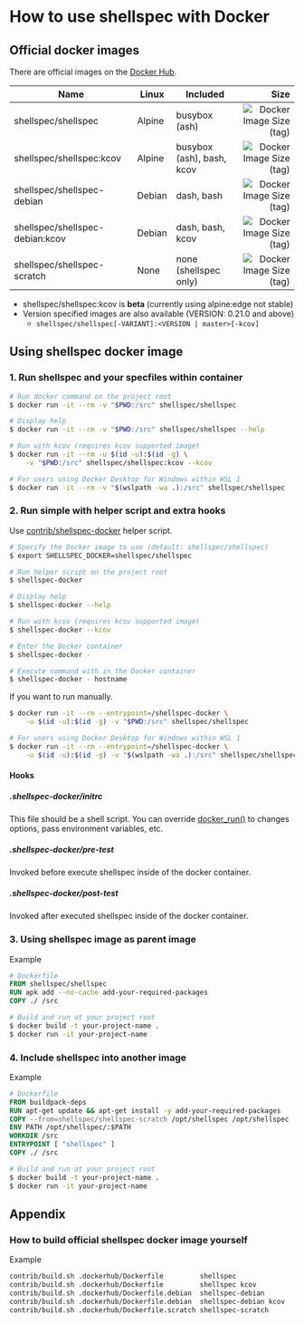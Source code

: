 # How to use shellspec with Docker

## Official docker images

There are official images on the [Docker Hub](https://hub.docker.com/r/shellspec/shellspec).

| Name                            | Linux  | Included                  |                                                                                                           Size |
| ------------------------------- | ------ | ------------------------- | -------------------------------------------------------------------------------------------------------------: |
| shellspec/shellspec             | Alpine | busybox (ash)             |         ![Docker Image Size (tag)](https://img.shields.io/docker/image-size/shellspec/shellspec/latest?label=) |
| shellspec/shellspec:kcov        | Alpine | busybox (ash), bash, kcov |           ![Docker Image Size (tag)](https://img.shields.io/docker/image-size/shellspec/shellspec/kcov?label=) |
| shellspec/shellspec-debian      | Debian | dash, bash                |  ![Docker Image Size (tag)](https://img.shields.io/docker/image-size/shellspec/shellspec-debian/latest?label=) |
| shellspec/shellspec-debian:kcov | Debian | dash, bash, kcov          |    ![Docker Image Size (tag)](https://img.shields.io/docker/image-size/shellspec/shellspec-debian/kcov?label=) |
| shellspec/shellspec-scratch     | None   | none (shellspec only)     | ![Docker Image Size (tag)](https://img.shields.io/docker/image-size/shellspec/shellspec-scratch/latest?label=) |

- shellspec/shellspec:kcov is **beta** (currently using alpine:edge not stable)
- Version specified images are also available (VERSION: 0.21.0 and above)
  - `shellspec/shellspec[-VARIANT]:<VERSION | master>[-kcov]`

## Using shellspec docker image

### 1. Run shellspec and your specfiles within container

```sh
# Run docker command on the project root
$ docker run -it --rm -v "$PWD:/src" shellspec/shellspec

# Display help
$ docker run -it --rm -v "$PWD:/src" shellspec/shellspec --help

# Run with kcov (requires kcov supported image)
$ docker run -it --rm -u $(id -u):$(id -g) \
    -v "$PWD:/src" shellspec/shellspec:kcov --kcov

# For users using Docker Desktop for Windows within WSL 1
$ docker run -it --rm -v "$(wslpath -wa .):/src" shellspec/shellspec
```

### 2. Run simple with helper script and extra hooks

Use [contrib/shellspec-docker](../contrib/shellspec-docker) helper script.

```sh
# Specify the Docker image to use (default: shellspec/shellspec)
$ export SHELLSPEC_DOCKER=shellspec/shellspec

# Run helper script on the project root
$ shellspec-docker

# Display help
$ shellspec-docker --help

# Run with kcov (requires kcov supported image)
$ shellspec-docker --kcov

# Enter the Docker container
$ shellspec-docker -

# Execute command with in the Docker container
$ shellspec-docker - hostname
```

If you want to run manually.

```sh
$ docker run -it --rm --entrypoint=/shellspec-docker \
    -u $(id -u):$(id -g) -v "$PWD:/src" shellspec/shellspec

# For users using Docker Desktop for Windows within WSL 1
$ docker run -it --rm --entrypoint=/shellspec-docker \
    -u $(id -u):$(id -g) -v "$(wslpath -wa .):/src" shellspec/shellspec
```

#### Hooks

##### .shellspec-docker/initrc

This file should be a shell script. You can override [docker_run()](../contrib/shellspec-docker) to
changes options, pass environment variables, etc.

##### .shellspec-docker/pre-test

Invoked before execute shellspec inside of the docker container.

##### .shellspec-docker/post-test

Invoked after executed shellspec inside of the docker container.

### 3. Using shellspec image as parent image

Example

```Dockerfile
# Dockerfile
FROM shellspec/shellspec
RUN apk add --no-cache add-your-required-packages
COPY ./ /src
```

```sh
# Build and run at your project root
$ docker build -t your-project-name .
$ docker run -it your-project-name
```

### 4. Include shellspec into another image

Example

```Dockerfile
# Dockerfile
FROM buildpack-deps
RUN apt-get update && apt-get install -y add-your-required-packages
COPY --from=shellspec/shellspec-scratch /opt/shellspec /opt/shellspec
ENV PATH /opt/shellspec/:$PATH
WORKDIR /src
ENTRYPOINT [ "shellspec" ]
COPY ./ /src
```

```sh
# Build and run at your project root
$ docker build -t your-project-name .
$ docker run -it your-project-name
```

## Appendix

### How to build official shellspec docker image yourself

Example

```sh
contrib/build.sh .dockerhub/Dockerfile         shellspec
contrib/build.sh .dockerhub/Dockerfile         shellspec kcov
contrib/build.sh .dockerhub/Dockerfile.debian  shellspec-debian
contrib/build.sh .dockerhub/Dockerfile.debian  shellspec-debian kcov
contrib/build.sh .dockerhub/Dockerfile.scratch shellspec-scratch
```
